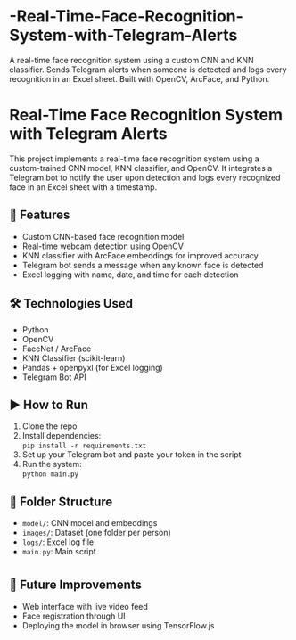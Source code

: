 # -Real-Time-Face-Recognition-System-with-Telegram-Alerts
A real-time face recognition system using a custom CNN and KNN classifier. Sends Telegram alerts when someone is detected and logs every recognition in an Excel sheet. Built with OpenCV, ArcFace, and Python.

# Real-Time Face Recognition System with Telegram Alerts

This project implements a real-time face recognition system using a custom-trained CNN model, KNN classifier, and OpenCV. It integrates a Telegram bot to notify the user upon detection and logs every recognized face in an Excel sheet with a timestamp.

## 🔧 Features
- Custom CNN-based face recognition model
- Real-time webcam detection using OpenCV
- KNN classifier with ArcFace embeddings for improved accuracy
- Telegram bot sends a message when any known face is detected
- Excel logging with name, date, and time for each detection

## 🛠️ Technologies Used
- Python
- OpenCV
- FaceNet / ArcFace
- KNN Classifier (scikit-learn)
- Pandas + openpyxl (for Excel logging)
- Telegram Bot API

## ▶️ How to Run
1. Clone the repo
2. Install dependencies:  
   `pip install -r requirements.txt`
3. Set up your Telegram bot and paste your token in the script
4. Run the system:  
   `python main.py`

## 📂 Folder Structure
- `model/`: CNN model and embeddings
- `images/`: Dataset (one folder per person)
- `logs/`: Excel log file
- `main.py`: Main script

#

## 🧠 Future Improvements
- Web interface with live video feed
- Face registration through UI
- Deploying the model in browser using TensorFlow.js

